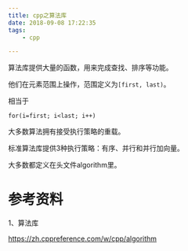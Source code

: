 ```yaml
---
title: cpp之算法库
date: 2018-09-08 17:22:35
tags:
	- cpp

---
```




算法库提供大量的函数，用来完成查找、排序等功能。

他们在元素范围上操作，范围定义为`[first, last)`。

相当于

```
for(i=first; i<last; i++)
```



大多数算法拥有接受执行策略的重载。

标准算法库提供3种执行策略：有序、并行和并行加向量。



大多数都定义在头文件algorithm里。



# 参考资料

1、算法库

https://zh.cppreference.com/w/cpp/algorithm